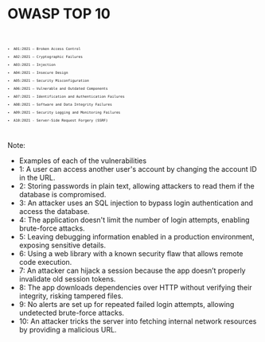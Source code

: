 <!-- .slide: data-background-image="./content/images/owasp-logo-white.svg" data-background-size="15%" data-background-position="right 2% top 2%"-->

# OWASP TOP 10

<code style="text-align:left; font-size:0.5em">

- A01:2021 – Broken Access Control
- A02:2021 – Cryptographic Failures
- A03:2021 – Injection
- A04:2021 – Insecure Design
- A05:2021 – Security Misconfiguration
- A06:2021 – Vulnerable and Outdated Components
- A07:2021 – Identification and Authentication Failures
- A08:2021 – Software and Data Integrity Failures
- A09:2021 – Security Logging and Monitoring Failures
- A10:2021 - Server-Side Request Forgery (SSRF)

</code>

Note: 

- Examples of each of the vulnerabilities 
- 1: A user can access another user's account by changing the account ID in the URL.
- 2: Storing passwords in plain text, allowing attackers to read them if the database is compromised.
- 3: An attacker uses an SQL injection to bypass login authentication and access the database.
- 4: The application doesn't limit the number of login attempts, enabling brute-force attacks.
- 5: Leaving debugging information enabled in a production environment, exposing sensitive details.
- 6: Using a web library with a known security flaw that allows remote code execution.
- 7: An attacker can hijack a session because the app doesn’t properly invalidate old session tokens.
- 8: The app downloads dependencies over HTTP without verifying their integrity, risking tampered files.
- 9: No alerts are set up for repeated failed login attempts, allowing undetected brute-force attacks.
- 10: An attacker tricks the server into fetching internal network resources by providing a malicious URL.
